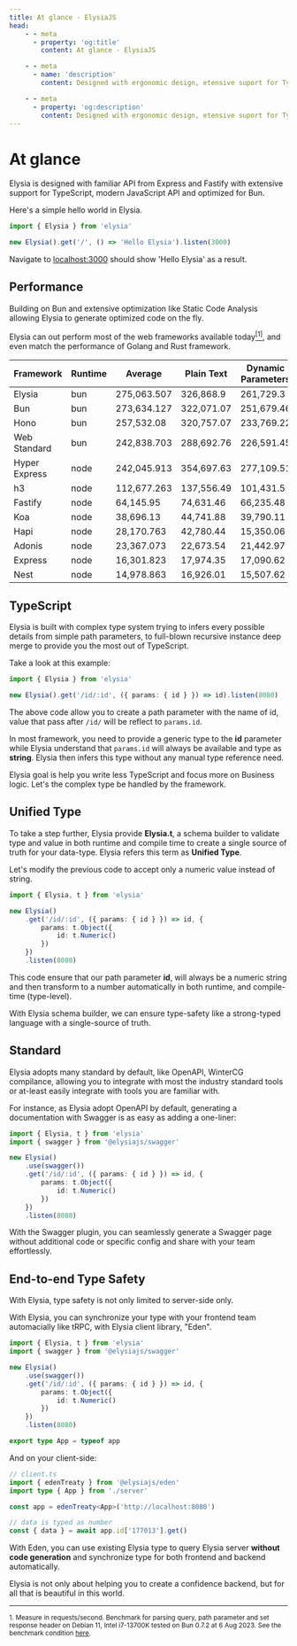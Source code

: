 ```yaml
---
title: At glance - ElysiaJS
head:
    - - meta
      - property: 'og:title'
        content: At glance - ElysiaJS

    - - meta
      - name: 'description'
        content: Designed with ergonomic design, etensive suport for TypeScript, modern JavaScript API, optimized for Bun. Offers an unique experience unified type, and end-to-end type safety while maintaining excellent performance.

    - - meta
      - property: 'og:description'
        content: Designed with ergonomic design, etensive suport for TypeScript, modern JavaScript API, optimized for Bun. Offers an unique experience unified type, and end-to-end type safety while maintaining excellent performance.
---
```


# At glance

Elysia is designed with familiar API from Express and Fastify with extensive support for TypeScript, modern JavaScript API and optimized for Bun.

Here's a simple hello world in Elysia.

```typescript
import { Elysia } from 'elysia'

new Elysia().get('/', () => 'Hello Elysia').listen(3000)
```

Navigate to [localhost:3000](http://localhost:3000/) should show 'Hello Elysia' as a result.

## Performance

Building on Bun and extensive optimization like Static Code Analysis allowing Elysia to generate optimized code on the fly.

Elysia can out perform most of the web frameworks available today<a href="#ref-1"><sup>[1]</sup></a>, and even match the performance of Golang and Rust framework.

| Framework     | Runtime | Average     | Plain Text | Dynamic Parameters | JSON Body  |
| ------------- | ------- | ----------- | ---------- | ------------------ | ---------- |
| Elysia        | bun     | 275,063.507 | 326,868.9  | 261,729.3          | 236,592.32 |
| Bun           | bun     | 273,634.127 | 322,071.07 | 251,679.46         | 247,151.85 |
| Hono          | bun     | 257,532.08  | 320,757.07 | 233,769.22         | 218,069.95 |
| Web Standard  | bun     | 242,838.703 | 288,692.76 | 226,591.45         | 213,231.9  |
| Hyper Express | node    | 242,045.913 | 354,697.63 | 277,109.51         | 94,330.6   |
| h3            | node    | 112,677.263 | 137,556.49 | 101,431.5          | 99,043.8   |
| Fastify       | node    | 64,145.95   | 74,631.46  | 66,235.48          | 51,570.91  |
| Koa           | node    | 38,696.13   | 44,741.88  | 39,790.11          | 31,556.4   |
| Hapi          | node    | 28,170.763  | 42,780.44  | 15,350.06          | 26,381.79  |
| Adonis        | node    | 23,367.073  | 22,673.54  | 21,442.97          | 25,984.71  |
| Express       | node    | 16,301.823  | 17,974.35  | 17,090.62          | 13,840.5   |
| Nest          | node    | 14,978.863  | 16,926.01  | 15,507.62          | 12,502.96  |

## TypeScript

Elysia is built with complex type system trying to infers every possible details from simple path parameters, to full-blown recursive instance deep merge to provide you the most out of TypeScript.

Take a look at this example:

```typescript
import { Elysia } from 'elysia'

new Elysia().get('/id/:id', ({ params: { id } }) => id).listen(8080)
```

The above code allow you to create a path parameter with the name of id, value that pass after `/id/` will be reflect to `params.id`.

In most framework, you need to provide a generic type to the **id** parameter while Elysia understand that `params.id` will always be available and type as **string**. Elysia then infers this type without any manual type reference need.

Elysia goal is help you write less TypeScript and focus more on Business logic. Let's the complex type be handled by the framework.

## Unified Type

To take a step further, Elysia provide **Elysia.t**, a schema builder to validate type and value in both runtime and compile time to create a single source of truth for your data-type. Elysia refers this term as **Unified Type**.

Let's modify the previous code to accept only a numeric value instead of string.

```typescript
import { Elysia, t } from 'elysia'

new Elysia()
    .get('/id/:id', ({ params: { id } }) => id, {
        params: t.Object({
            id: t.Numeric()
        })
    })
    .listen(8080)
```

This code ensure that our path parameter **id**, will always be a numeric string and then transform to a number automatically in both runtime, and compile-time (type-level).

With Elysia schema builder, we can ensure type-safety like a strong-typed language with a single-source of truth.

## Standard

Elysia adopts many standard by default, like OpenAPI, WinterCG compilance, allowing you to integrate with most the industry standard tools or at-least easily integrate with tools you are familiar with.

For instance, as Elysia adopt OpenAPI by default, generating a documentation with Swagger is as easy as adding a one-liner:

```typescript
import { Elysia, t } from 'elysia'
import { swagger } from '@elysiajs/swagger'

new Elysia()
    .use(swagger())
    .get('/id/:id', ({ params: { id } }) => id, {
        params: t.Object({
            id: t.Numeric()
        })
    })
    .listen(8080)
```

With the Swagger plugin, you can seamlessly generate a Swagger page without additional code or specific config and share with your team effortlessly.

## End-to-end Type Safety

With Elysia, type safety is not only limited to server-side only.

With Elysia, you can synchronize your type with your frontend team automacially like tRPC, with Elysia client library, "Eden".

```typescript
import { Elysia, t } from 'elysia'
import { swagger } from '@elysiajs/swagger'

new Elysia()
    .use(swagger())
    .get('/id/:id', ({ params: { id } }) => id, {
        params: t.Object({
            id: t.Numeric()
        })
    })
    .listen(8080)

export type App = typeof app
```

And on your client-side:

```typescript
// client.ts
import { edenTreaty } from '@elysiajs/eden'
import type { App } from './server'

const app = edenTreaty<App>('http://localhost:8080')

// data is typed as number
const { data } = await app.id['177013'].get()
```

With Eden, you can use existing Elysia type to query Elysia server **without code generation** and synchronize type for both frontend and backend automatically.

Elysia is not only about helping you to create a confidence backend, but for all that is beautiful in this world.

---

<small id="ref-1">1. Measure in requests/second. Benchmark for parsing query, path parameter and set response header on Debian 11, Intel i7-13700K tested on Bun 0.7.2 at 6 Aug 2023. See the benchmark condition [here](https://github.com/SaltyAom/bun-http-framework-benchmark/tree/c7e26fe3f1bfee7ffbd721dbade10ad72a0a14ab#results).</small>

<!-- Uncomment when the web framework benchmark fix the result: <small id="ref-2">2. Based on [Web Framework Benchmark rounds 2023/10/03](https://web-frameworks-benchmark.netlify.app/result?f=elysia&l=go,rust).</small> -->

